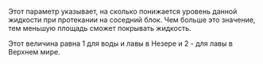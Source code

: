 ﻿Этот параметр указывает, на сколько понижается уровень данной жидкости при протекании на соседний блок. Чем больше это
значение, тем меньшую площадь сможет покрывать жидкость.

Этот величина равна 1 для воды и лавы в Незере и 2 - для лавы в Верхнем мире.
